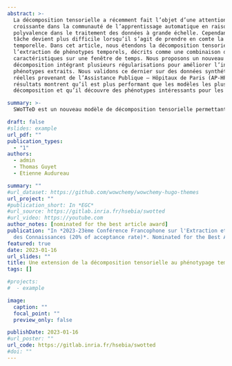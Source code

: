 ```yaml
---
abstract: >-
  La décomposition tensorielle a récemment fait l’objet d’une attention
  croissante dans la communauté de l’apprentissage automatique en raison de sa
  polyvalence dans le traitement des données à grande échelle. Cependant, cette
  tâche devient plus difficile lorsqu’il s’agit de prendre en comte la dimension
  temporelle. Dans cet article, nous étendons la décomposition tensorielle à 
  l’extraction de phénotypes temporels, décrits comme une combinaison de 
  caractéristiques sur une fenêtre de temps. Nous proposons un nouveau modèle de 
  décomposition intégrant plusieurs régularisations pour améliorer l’interprétabilité des
  phénotypes extraits. Nous validons ce dernier sur des données synthétiques et
  réelles provenant de l’Assistance Publique – Hôpitaux de Paris (AP-HP). Les
  résultats montrent qu’il est plus performant que les modèles les plus récents de
  décomposition et qu’il découvre des phénotypes intéressants pour les cliniciens.

summary: >-
  SWoTTeD est un nouveau modèle de décomposition tensorielle permettant l'extraction de motifs temporels.

draft: false
#slides: example
url_pdf: ""
publication_types:
  - "1"
authors:
  - admin
  - Thomas Guyet
  - Etienne Audureau

summary: ""
#url_dataset: https://github.com/wowchemy/wowchemy-hugo-themes
url_project: ""
#publication_short: In *EGC*
#url_source: https://gitlab.inria.fr/hsebia/swotted
#url_video: https://youtube.com
author_notes: [nominated for the best article award]
publication: "In *2023-23ème Conférence Francophone sur l'Extraction et Gestion
  des Connaissances (20% of acceptance rate)*. Nominated for the Best Article Award."
featured: true
date: 2023-01-16  
url_slides: ""
title: Une extension de la décomposition tensorielle au phénotypage temporel
tags: []

#projects:
#  - example

image:
  caption: ""
  focal_point: ""
  preview_only: false

publishDate: 2023-01-16
#url_poster: ""
url_code: https://gitlab.inria.fr/hsebia/swotted
#doi: ""
---
```


